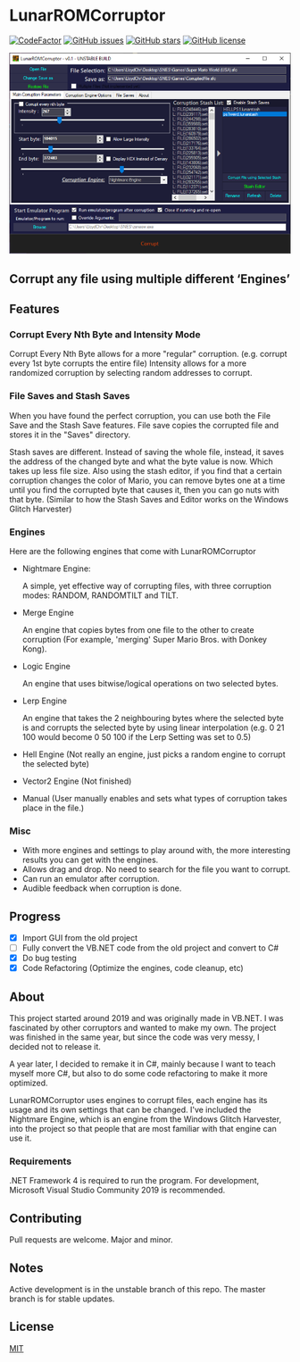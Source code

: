 # LunarROMCorruptor

[![CodeFactor](https://www.codefactor.io/repository/github/lloyd99901/lunarromcorruptor/badge)](https://www.codefactor.io/repository/github/lloyd99901/lunarromcorruptor)
[![GitHub issues](https://img.shields.io/github/issues/lloyd99901/LunarROMCorruptor)](https://github.com/lloyd99901/LunarROMCorruptor/issues)
[![GitHub stars](https://img.shields.io/github/stars/lloyd99901/LunarROMCorruptor)](https://github.com/lloyd99901/LunarROMCorruptor/stargazers)
[![GitHub license](https://img.shields.io/github/license/lloyd99901/LunarROMCorruptor)](https://github.com/lloyd99901/LunarROMCorruptor/blob/master/LICENSE)

![MainWindow](https://raw.githubusercontent.com/lloyd99901/LunarROMCorruptor/master/static/images/preview.png)

## Corrupt any file using multiple different ‘Engines’

## Features

### Corrupt Every Nth Byte and Intensity Mode
Corrupt Every Nth Byte allows for a more "regular" corruption. (e.g. corrupt every 1st byte corrupts the entire file)
Intensity allows for a more randomized corruption by selecting random addresses to corrupt.

### File Saves and Stash Saves
When you have found the perfect corruption, you can use both the File Save and the Stash Save features.
File save copies the corrupted file and stores it in the "Saves" directory.

Stash saves are different. Instead of saving the whole file, instead, it saves the address of the changed byte and what the byte value is now. Which takes up less file size.
Also using the stash editor, if you find that a certain corruption changes the color of Mario, you can remove bytes one at a time until you find the corrupted byte that causes it, then you can go nuts with that byte. (Similar to how the Stash Saves and Editor works on the Windows Glitch Harvester)

### Engines
Here are the following engines that come with LunarROMCorruptor
 - Nightmare Engine:
 
   A simple, yet effective way of corrupting files, with three corruption modes: RANDOM, RANDOMTILT and TILT.
 - Merge Engine
 
   An engine that copies bytes from one file to the other to create corruption (For example, 'merging' Super Mario Bros. with Donkey Kong).
 - Logic Engine
 
   An engine that uses bitwise/logical operations on two selected bytes.
 - Lerp Engine
 
   An engine that takes the 2 neighbouring bytes where the selected byte is and corrupts the selected byte by using linear interpolation 
   (e.g. 0 21 100 would become 0 50 100 if the Lerp Setting was set to 0.5)
 - Hell Engine (Not really an engine, just picks a random engine to corrupt the selected byte)
 - Vector2 Engine (Not finished)
 - Manual (User manually enables and sets what types of corruption takes place in the file.)

### Misc
- With more engines and settings to play around with, the more interesting results you can get with the engines.
- Allows drag and drop. No need to search for the file you want to corrupt.
- Can run an emulator after corruption.
- Audible feedback when corruption is done.

## Progress
- [x] Import GUI from the old project
- [ ] Fully convert the VB.NET code from the old project and convert to C#
- [x] Do bug testing
- [x] Code Refactoring (Optimize the engines, code cleanup, etc)

## About
This project started around 2019 and was originally made in VB.NET. I was fascinated by other corruptors and wanted to make my own. The project was finished in the same year, but since the code was very messy, I decided not to release it. 

A year later, I decided to remake it in C#, mainly because I want to teach myself more C#, but also to do some code refactoring to make it more optimized.

LunarROMCorruptor uses engines to corrupt files, each engine has its usage and its own settings that can be changed.
I've included the Nightmare Engine, which is an engine from the Windows Glitch Harvester, into the project so that people that are most familiar with that engine can use it.

### Requirements
.NET Framework 4 is required to run the program.
For development, Microsoft Visual Studio Community 2019 is recommended.
## Contributing
Pull requests are welcome. Major and minor.
## Notes
Active development is in the unstable branch of this repo. The master branch is for stable updates.

## License
[MIT](https://choosealicense.com/licenses/mit/)
